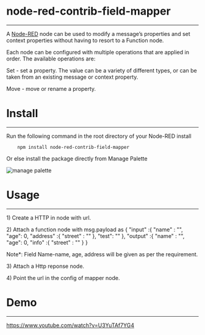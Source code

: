 
# node-red-contrib-field-mapper
-------

A <a href="http://nodered.org" target="_new">Node-RED</a> node can be used to modify a message’s properties and set context properties without having to resort to a Function node.

Each node can be configured with multiple operations that are applied in order. The available operations are:

Set - set a property. The value can be a variety of different types, or can be taken from an existing message or context property.
<p>Move - move or rename a property.</p>

# Install
-------

Run the following command in the root directory of your Node-RED install

        npm install node-red-contrib-field-mapper

Or else install the package directly from Manage Palette



<img src='https://static.node.iopulsedev.net/ManagePalette.png' alt='manage palette'>


# Usage
-------
<p>1) Create a HTTP in node with url.</p>
<p>2) Attach a function node with msg.payload as {
  "input" :{
    "name" : "",
    "age": 0,
    "address" :{
      "street" : ""
    },
    "test": ""
  },
    "output" :{
    "name" : "",
    "age": 0,
    "info" :{
      "street" : ""
    }
}
        <p>Note*: Field Name-name, age, address will be given as per the requirement.
<p>3) Attach a Http reponse node.</p>
<p>4) Point the url in the config of mapper node.</p>



# Demo
-------

https://www.youtube.com/watch?v=U3YuTAf7YG4
